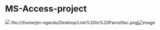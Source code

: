 # MS-Access-project
![](https://lh3.googleusercontent.com/U8H8M0bhx2GeDChyzAQzz40qQBDTte19I8UOG_K15BmL7EkQwmXqhv6ZzSUTHyFFLmPJqZw-P3mT60aqXiRvY8vKdE8CsTb8gnAn9Zg5.gif)
file:///home/jm-ngandu/Desktop/Link%20to%20ParrotSec.png![image](https://user-images.githubusercontent.com/123395876/233424274-0f17b035-3650-4197-bba1-766dfea13043.png)
